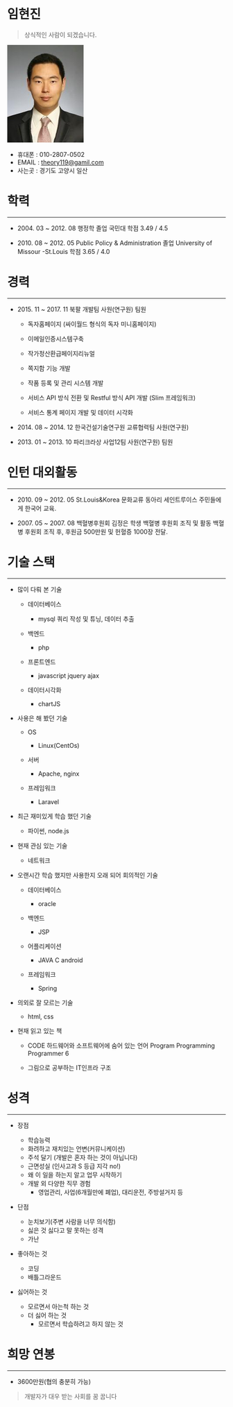 # 임현진

>상식적인 사람이 되겠습니다.

![사진](/pic/hyunjin.jpg)

- 휴대폰 :  010-2807-0502
- EMAIL : <theory119@gamil.com>
- 사는곳 : 경기도 고양시 일산

# 학력

----------------------------------------------------


- 2004\. 03 ~ 2012. 08 행정학 졸업 국민대 학점 3.49 / 4.5 
  
- 2010\. 08 ~ 2012. 05 Public Policy & Administration 졸업 University of Missour -St.Louis 학점 3.65 / 4.0




# 경력

----------------------------------------------------


- 2015\. 11 ~ 2017. 11 북팔 개발팀 사원(연구원) 팀원
  
  - 독자홈페이지 (싸이월드 형식의 독자 미니홈페이지)
  
  - 이메일인증시스템구축
  
  - 작가정산환급페이지리뉴얼
  
  - 쪽지함 기능 개발
  
  - 작품 등록 및 관리 시스템 개발
  
  - 서비스 API 방식 전환 및 Restful 방식 API 개발 (Slim 프레임워크)
  
  - 서비스 통계 페이지 개발 및 데이터 시각화 

- 2014\. 08 ~ 2014. 12 한국건설기술연구원 교류협력팀 사원(연구원)

- 2013\. 01 ~ 2013. 10 파리크라상 사업12팀 사원(연구원) 팀원


# 인턴 대외활동

----------------------------------------------------

- 2010\. 09 ~ 2012. 05 St.Louis&Korea 문화교류 동아리 세인트루이스 주민들에게 한국어 교육.

- 2007\. 05 ~ 2007. 08 백혈병후원회 김정은 학생 백혈병 후원회 조직 및 활동 백혈병 후원회 조직 후, 후원금 500만원 및 헌혈증 1000장 전달.

# 기술 스택

----------------------------------------------------

- 많이 다뤄 본 기술

  - 데이터베이스

    - mysql 쿼리 작성 및 튜닝, 데이터 추출
  
  - 백엔드
 
    - php
  
  - 프론트엔드
 
    - javascript jquery ajax
  
  - 데이터시각화
 
    - chartJS
  

- 사용은 해 봤던 기술

  - OS
 
    - Linux(CentOs)
  
  - 서버
 
    - Apache, nginx
  
  - 프레임워크
 
    - Laravel
  

- 최근 재미있게 학습 했던 기술

  - 파이썬, node.js
 

- 현재 관심 있는 기술

  - 네트워크
 

- 오랜시간 학습 했지만 사용한지 오래 되어 회의적인 기술

  - 데이터베이스
 
    - oracle
  
  - 백엔드
 
    - JSP
  
  - 어플리케이션
 
    - JAVA C android
  
  - 프레임워크
 
    - Spring
  

- 의외로 잘 모르는 기술
  - html, css
  
- 현재 읽고 있는 책

  - CODE 하드웨어와 소프트웨어에 숨어 있는 언어 Program Programming Programmer 6
 
  - 그림으로 공부하는 IT인프라 구조

# 성격

-----------------------------------------

- 장점
  - 학습능력
  - 화려하고 재치있는 언변(커뮤니케이션)
  - 주석 달기 (개발은 혼자 하는 것이 아닙니다)
  - 근면성실 (인사고과 S 등급 지각 no!)
  - 왜 이 일을 하는지 알고 업무 시작하기
  - 개발 외 다양한 직무 경험
    - 영업관리, 사업(6개월만에 폐업), 대리운전, 주방설거지 등
  
- 단점
  - 눈치보기(주변 사람을 너무 의식함)
  - 싫은 것 싫다고 말 못하는 성격
  - 가난  

- 좋아하는 것
  - 코딩
  - 배틀그라운드

- 싫어하는 것
  - 모르면서 아는척 하는 것
  - 더 싫어 하는 것
    - 모르면서 학습하려고 하지 않는 것


# 희망 연봉 

----------------------------
 - 3600만원(협의 충분히 가능)
 > 개발자가 대우 받는 사회를 꿈 꿉니다 
